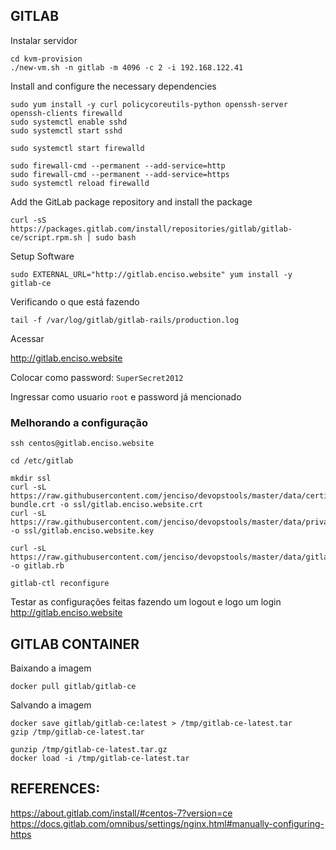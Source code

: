 ## GITLAB

Instalar servidor

	cd kvm-provision
	./new-vm.sh -n gitlab -m 4096 -c 2 -i 192.168.122.41

Install and configure the necessary dependencies

```
sudo yum install -y curl policycoreutils-python openssh-server openssh-clients firewalld
sudo systemctl enable sshd
sudo systemctl start sshd

sudo systemctl start firewalld

sudo firewall-cmd --permanent --add-service=http
sudo firewall-cmd --permanent --add-service=https
sudo systemctl reload firewalld
```

Add the GitLab package repository and install the package

	curl -sS https://packages.gitlab.com/install/repositories/gitlab/gitlab-ce/script.rpm.sh | sudo bash

Setup Software

	sudo EXTERNAL_URL="http://gitlab.enciso.website" yum install -y gitlab-ce

Verificando o que está fazendo 

	tail -f /var/log/gitlab/gitlab-rails/production.log

Acessar

http://gitlab.enciso.website

Colocar como password: `SuperSecret2012`

Ingressar como usuario `root` e password já mencionado



### Melhorando a configuração

	ssh centos@gitlab.enciso.website

	cd /etc/gitlab
	
	mkdir ssl
	curl -sL https://raw.githubusercontent.com/jenciso/devopstools/master/data/certificate-bundle.crt -o ssl/gitlab.enciso.website.crt
	curl -sL https://raw.githubusercontent.com/jenciso/devopstools/master/data/private.key -o ssl/gitlab.enciso.website.key

	curl -sL https://raw.githubusercontent.com/jenciso/devopstools/master/data/gitlab.rb.template -o gitlab.rb

	gitlab-ctl reconfigure


Testar as configurações feitas fazendo um logout e logo um login  http://gitlab.enciso.website


## GITLAB CONTAINER


Baixando a imagem

```
docker pull gitlab/gitlab-ce
```

Salvando a imagem

```
docker save gitlab/gitlab-ce:latest > /tmp/gitlab-ce-latest.tar
gzip /tmp/gitlab-ce-latest.tar

gunzip /tmp/gitlab-ce-latest.tar.gz
docker load -i /tmp/gitlab-ce-latest.tar
```


## REFERENCES:

https://about.gitlab.com/install/#centos-7?version=ce
https://docs.gitlab.com/omnibus/settings/nginx.html#manually-configuring-https


